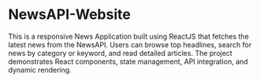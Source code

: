 # NewsAPI-Website
This is a responsive News Application built using ReactJS that fetches the latest news from the NewsAPI. Users can browse top headlines, search for news by category or keyword, and read detailed articles. The project demonstrates React components, state management, API integration, and dynamic rendering.
